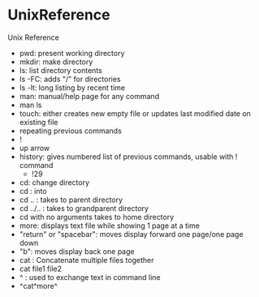 # UnixReference
Unix Reference

* pwd: present working directory
* mkdir: make directory
* ls: list directory contents
 * ls -FC: adds "/" for directories
 * ls -lt: long listing by recent time
* man: manual/help page for any command
 * man ls
* touch: either creates new empty file or updates last modified date on existing file
* repeating previous commands
 * !
 * up arrow
 * history: gives numbered list of previous commands, usable with ! command
   * !29 
* cd: change directory
 * cd <directory name>: into <directory name>
 * cd .. : takes to parent directory
 * cd ../.. : takes to grandparent directory
 * cd with no arguments takes to home directory
* more: displays text file while showing 1 page at a time
 * "return" or "spacebar": moves display forward one page/one page down
 * "b": moves display back one page
* cat : Concatenate multiple files together
 * cat file1 file2
* ^ : used to exchange text in command line
 * ^cat^more^ 
